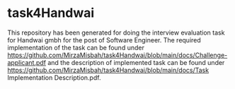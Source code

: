 # task4Handwai
This repository has been generated for doing the interview evaluation task for Handwai gmbh for the post of Software Engineer. The required implementation of the task can be found under https://github.com/MirzaMisbah/task4Handwai/blob/main/docs/Challenge-applicant.pdf and the description of implemented task can be found under https://github.com/MirzaMisbah/task4Handwai/blob/main/docs/Task Implementation Description.pdf.
